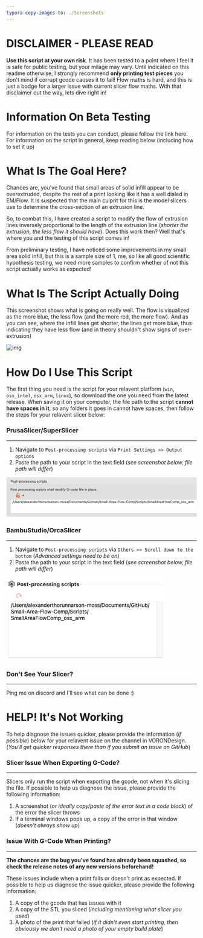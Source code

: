 ```yaml
---
typora-copy-images-to: ./Screenshots
---
```


# DISCLAIMER - PLEASE READ
**Use this script at your own risk**. It has been tested to a point where I feel it is safe for public testing, but your milage may vary. Until indicated on this readme otherwise, I strongly recommend **only printing test pieces** you don't mind if corrupt gcode causes it to fail! Flow maths is hard, and this is just a bodge for a larger issue with current slicer flow maths. With that disclaimer out the way, lets dive right in!



# Information On Beta Testing

For information on the tests you can conduct, please follow the link here. For information on the script in general, keep reading below (including how to set it up)



# What Is The Goal Here?

Chances are, you've found that small areas of solid infill appear to be overextruded, despite the rest of a print looking like it has a well dialed in EM/Flow. It is suspected that the main culprit for this is the model slicers use to determine the cross-section of an extrusion line. 

So, to combat this, I have created a script to modify the flow of extrusion lines inversely proportional to the length of the extrusion line (*shorter the extrusion, the less flow it should have*). Does this work then? Well that's where you and the testing of this script comes in!

From preliminary testing, I have noticed some improvements in my small area solid infill, but this is a sample size of 1, me, so like all good scientific hypothesis testing, we need more samples to confirm whether of not this script actually works as expected!



# What Is The Script Actually Doing

This screenshot shows what is going on really well. The flow is visualized as the more blue, the less flow (and the more red, the more flow). And as you can see, where the infill lines get shorter, the lines get more blue, thus indicating they have less flow (and in theory shouldn't show signs of over-extrusion)

![img](https://cdn.discordapp.com/attachments/1120959178408726568/1146559708455510056/image.png)



# How Do I Use This Script

The first thing you need is the script for your relavent platform (`win`, `osx_intel`, `osx_arm`, `linux`), so download the one you need from the latest release. When saving it on your computer, the file path to the script **cannot have spaces in it**, so any folders it goes in cannot have spaces, then follow the steps for your relavent slicer below:



### PrusaSlicer/SuperSlicer

---

1. Navigate to `Post-processing scripts` via `Print Settings >> Output options` 
2. Paste the path to your script in the text field (*see screenshot below, file path will differ*)

![image-20230901093740545](https://github.com/Alexander-T-Moss/Small-Area-Flow-Comp/blob/main/Screenshots/image-20230901093740545.png)



### BambuStudio/OrcaSlicer

---

1. Navigate to `Post-processing scripts` via `Others >> Scroll down to the bottom` (*Advanced settings need to be on*) 
2. Paste the path to your script in the text field (*see screenshot below, file path will differ*)

![image-20230901093729295](https://github.com/Alexander-T-Moss/Small-Area-Flow-Comp/blob/main/Screenshots/image-20230901093729295.png)

### Don't See Your Slicer? 

---

Ping me on discord and I'll see what can be done :)





# HELP! It's Not Working 

To help diagnose the issues quicker, please provide the information (*if possible*) below for your relavent issue on the channel in VORONDesign. (*You'll get quicker responses there than if you submit an issue on GitHub*)



### Slicer Issue When Exporting G-Code?  

---

Slicers only run the script when exporting the gcode, not when it's slicing the file. If possible to help us diagnose the issue, please provide the following information:

1. A screenshot (*or ideally copy/paste of the error text in a code block*) of the error the slicer throws
2. If a terminal windows pops up, a copy of the error in that window (*doesn't always show up*)



### Issue With G-Code When Printing?  

---

**The chances are the bug you've found has already been squashed, so check the release notes of any new versions beforehand!**

These issues include when a print fails or doesn't print as expected. If possible to help us diagnose the issue quicker, please provide the following information:

1. A copy of the gcode that has issues with it
2. A copy of the STL you sliced (*including mentioning what slicer you used*)
3. A photo of the print that failed (*if it didn't even start printing, then obviously we don't need a photo of your empty build plate*)
